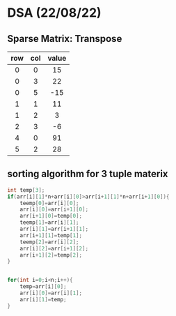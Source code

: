 # DSA (22/08/22)
## Sparse Matrix: Transpose

|row     |  col   | value |
|:------:|:------:|:-----:|
|   0    |    0   |   15  |
|   0    |    3   |   22  |
|   0    |    5   |  -15  |
|   1    |    1   |   11  |
|   1    |    2   |   3   |
|   2    |    3   |  -6   |
|   4    |    0   |   91  |
|   5    |    2   |   28  |

## sorting algorithm for 3 tuple materix
```c
int temp[3];
if(arr[i][1]*n+arr[i][0]>arr[i+1][1]*n+arr[i+1][0]){
    teemp[0]=arr[i][0];
    arr[i][0]=arr[i+1][0];
    arr[i+1][0]=temp[0];
    teemp[1]=arr[i][1];
    arr[i][1]=arr[i+1][1];
    arr[i+1][1]=temp[1];
    teemp[2]=arr[i][2];
    arr[i][2]=arr[i+1][2];
    arr[i+1][2]=temp[2];
}


for(int i=0;i<n;i++){
    temp=arr[i][0];
    arr[i][0]=arr[i][1];
    arr[i][1]=temp;
}
```



